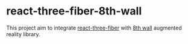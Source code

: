 # react-three-fiber-8th-wall

This project aim to integrate [react-three-fiber]('https://github.com/pmndrs/react-three-fiber/') with [8th wall]('https://8thwall.com') augmented reality library.